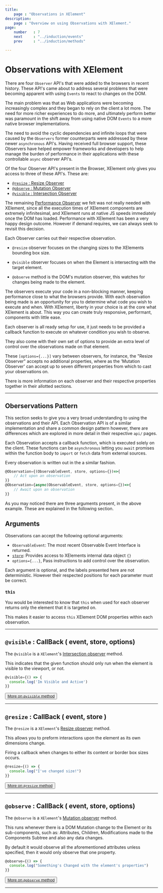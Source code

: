 ```yaml
---
title:
    page : "Observations in XElement"
description: 
    page : "Overview on using Observations with XElement."
page: 
    number   : 7
    next     : "../induction/events"
    prev     : "../induction/methods"

---
```

# Observations with XElement

There are four `Observer` API's that were added to the browsers in recent history. These API's came about to address several problems that were becoming apparent with using `Events` to react to changes on the DOM.

The main problem was that as Web applications were becoming increasingly complex and they began to rely on the client a lot more. The need for more richer experiences to do more, and ultimately perform better was paramount in the shift away from using native DOM `Events` to a more native browser implementations.

The need to avoid the cyclic dependencies and infinite loops that were caused by the `Observers` former counterparts were addressed by these newer `asynchronous` API's. Having received full browser support, these Observers have helped empower frameworks and developers to help manage the burden of performance in their applications with these controllable `async` observer API's.

Of the four Observer API's present in the Browser, XElement only gives you access to three of these API's. These are:

- [`@resize` : Resize Observer](#resize)
- [`@observe` : Mutation Observer](#observe)
- [`@visible` : Intersection Observer](#visible)

The remaining [Performance Observer](https://developer.mozilla.org/en-US/docs/Web/API/PerformanceObserver) we felt was not really needed with XElement, since all the execution times of XElement components are extremely infinitesimal, and XElement runs at native JS speeds immediately once the DOM has loaded. Performance with XElement has been a very happy design outcome. However if demand requires, we can always seek to revisit this decision.

Each Observer carries out their respective observation.

- `@resize` observer focuses on the changing sizes to the XElements bounding box size.

- `@visible` observer focuses on when the Element is intersecting with the target element.

- `@observe` method is the DOM's mutation observer, this watches for changes being made to the element.

The observers execute your code in a non-blocking manner, keeping performance close to what the browsers provide. With each observation being made is an opportunity for you to determine what code you wish to execute and when. With XElement, liberty in your choice is at the core what XElement is about. This way you can create truly responsive, performant, components with little ease.  

Each observer is all ready setup for use, it just needs to be provided a callback function to execute on whatever condition you wish to observe.

They also come with their own set of options to provide an extra level of control over the observations made on that element.

These `[options={...}]` vary between observers, for instance, the  "Resize Observer" accepts no additional properties, where as the 'Mutation Observer'  can accept up to seven different properties from which to cast your observations on.

There is more information on each observer and their respective properties together in their allotted sections.

-------

## Oberservations Pattern

This section seeks to give you a very broad understanding to using the observations and their API. Each Observation API is of a similar implementation and share a common design pattern however, there are differences which are explored in more detail in their respective `api/` pages.

Each Observation accepts a callback function, which is executed solely on the client. These functions can be `asynchronous` letting you `await` promises within the function body to `import` or `fetch` data from external sources.

Every observation is written out in the a similar fashion.

```jsx
@Observation={(ObservableEvent, store, options={})=>{
    // Act upon an observation
}}
@Observation={async(ObservableEvent, store, options={})=>{
    // Await upon an observation
}}
```

As you may noticed there are three arguments present, in the above example. These are explained in the following section.

## Arguments

Observations can accept the following optional arguments:

- `ObservableEvent`: The most recent Observable Event Interface is returned.
- [`store`](../api/store): Provides access to XElements internal data object `{}`
- `options={...}`, Pass instructions to add control over the observation.

Each argument is optional, and the labels presented here are not deterministic. However their respected positions for each parameter must be correct.

### `this`

You would be interested to know that `this` when used for each observer returns only the element that it is targeted on.

This makes it easier to access `this` XElement DOM properties within each observation.

------

## `@visible` : CallBack ( event, store, options)

The `@visible` is a `XElement`'s [Intersection observer](https://developer.mozilla.org/en-US/docs/Web/API/IntersectionObserver) method.

This indicates that the given function should only run when the element is visible to the viewport, or not.

```js
@visible={() => {
  console.log('Im Visible and Active')
}}
```

<button>[More on `@visible` method](../api/visible)</button>

-----

## `@resize` : CallBack ( event, store )

The `@resize` is a `XElement`'s [Resize observer](https://developer.mozilla.org/en-US/docs/Web/API/ResizeObserver) method.

This allows you to preform interactions upon the element as its own dimensions change.

Firing a callback when changes to either its content or border box sizes occurs.

```js
@resize={() => {
  console.log("I've changed size!")
}}
```

<button>[More on `@resize` method](../api/resize)</button>

-----

## `@observe` : CallBack ( event, store, options)

The `@observe` is a `XElement`'s [Mutation observer](https://developer.mozilla.org/en-US/docs/Web/API/IntersectionObserver) method.

This runs whenever there is a DOM Mutation change to the Element or its sub-components, such as: Attributes, Children, Modifications made to the Components Subtree and also any data changes.

By default it would observe all the aforementioned attributes unless specified, then it would only observe that one property.

```js
@observe={() => {
  console.log("Something's Changed with the element's properties")
}}
```

<button>[More on `@observe` method](../api/observe)</button>

-----


